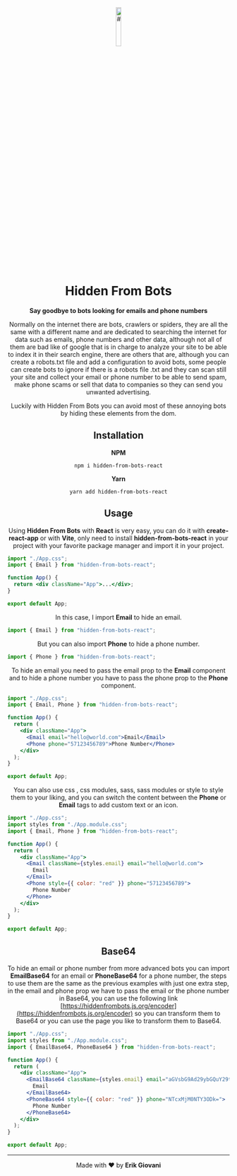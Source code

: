 <div align="center">
   <img width="15%" src="https://hiddenfrombots.vercel.app/assets/images/bot.png" alt="#">
   <h1>Hidden From Bots</h1
      
**Say goodbye to bots looking for emails and phone numbers**
      
   <p>Normally on the internet there are bots, crawlers or spiders, they are all the same with a different name and are dedicated to searching the internet for data such as emails, phone numbers and other data, although not all of them are bad like of google that is in charge to analyze your site to be able to index it in their search engine, there are others that are, although you can create a robots.txt file and add a configuration to avoid bots, some people can create bots to ignore if there is a robots file .txt and they can scan still your site and collect your email or phone number to be able to send spam, make phone scams or sell that data to companies so they can send you unwanted advertising.</p>

   <p>Luckily with Hidden From Bots you can avoid most of these annoying bots by hiding these elements from the dom.</p>
</div>

<div align="center">
   <h2>Installation</h2>
   
   **NPM**
   
   ```console
   npm i hidden-from-bots-react
   ```
   **Yarn**
   
   ```console
   yarn add hidden-from-bots-react
   ```
</div>

<div align="center">
   <h2>Usage</h2>
   
Using **Hidden From Bots** with **React** is very easy, you can do it with **create-react-app** or with **Vite**, only need to install **hidden-from-bots-react** in your project with your favorite package manager and import it in your project.
</div>

```jsx
import "./App.css";
import { Email } from "hidden-from-bots-react";

function App() {
  return <div className="App">...</div>;
}

export default App;
```

<div align="center">
   
In this case, I import **Email** to hide an email.
</div>

```js
import { Email } from "hidden-from-bots-react";
```

<div align="center">
   
But you can also import **Phone** to hide a phone number.
</div>

```js
import { Phone } from "hidden-from-bots-react";
```

<div align="center">
   
To hide an email you need to pass the email prop to the **Email** component and to hide a phone number you have to pass the phone prop to the **Phone** component.
</div>

```jsx
import "./App.css";
import { Email, Phone } from "hidden-from-bots-react";

function App() {
  return (
    <div className="App">
      <Email email="hello@world.com">Email</Email>
      <Phone phone="57123456789">Phone Number</Phone>
    </div>
  );
}

export default App;
```

<div align="center">
   
You can also use css , css modules, sass, sass modules or style to style them to your liking, and you can switch the content between the **Phone** or **Email** tags to add custom text or an icon.
</div>

```jsx
import "./App.css";
import styles from "./App.module.css";
import { Email, Phone } from "hidden-from-bots-react";

function App() {
  return (
    <div className="App">
      <Email className={styles.email} email="hello@world.com">
        Email
      </Email>
      <Phone style={{ color: "red" }} phone="57123456789">
        Phone Number
      </Phone>
    </div>
  );
}

export default App;
```

<div align="center">
   <h2>Base64</h2>
   
To hide an email or phone number from more advanced bots you can import **EmailBase64** for an email or **PhoneBase64** for a phone number, the steps to use them are the same as the previous examples with just one extra step, in the email and phone prop we have to pass the email or the phone number in Base64, you can use the following link [https://hiddenfrombots.js.org/encoder](https://hiddenfrombots.js.org/encoder) so you can transform them to Base64 or you can use the page you like to transform them to Base64.
</div>

```jsx
import "./App.css";
import styles from "./App.module.css";
import { EmailBase64, PhoneBase64 } from "hidden-from-bots-react";

function App() {
  return (
    <div className="App">
      <EmailBase64 className={styles.email} email="aGVsbG9Ad29ybGQuY29t">
        Email
      </EmailBase64>
      <PhoneBase64 style={{ color: "red" }} phone="NTcxMjM0NTY3ODk=">
        Phone Number
      </PhoneBase64>
    </div>
  );
}

export default App;
```

</div>

---

<div align="center">

Made with ❤️ by **Erik Giovani**

</div>
